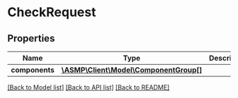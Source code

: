 # CheckRequest

## Properties
Name | Type | Description | Notes
------------ | ------------- | ------------- | -------------
**components** | [**\ASMP\Client\Model\ComponentGroup[]**](ComponentGroup.md) |  | [optional] 

[[Back to Model list]](../README.md#documentation-for-models) [[Back to API list]](../README.md#documentation-for-api-endpoints) [[Back to README]](../README.md)

